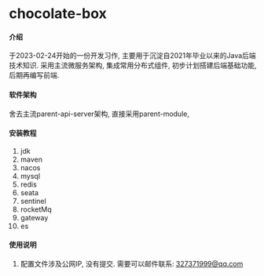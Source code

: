 # chocolate-box

#### 介绍
于2023-02-24开始的一份开发习作, 主要用于沉淀自2021年毕业以来的Java后端技术知识. 采用主流微服务架构, 集成常用分布式组件, 初步计划搭建后端基础功能, 后期再编写前端. 

#### 软件架构
舍去主流parent-api-server架构, 直接采用parent-module, 

#### 安装教程
1. jdk
2. maven
3. nacos
4. mysql
5. redis
6. seata
7. sentinel
8. rocketMq
9. gateway
10. es

#### 使用说明
1.  配置文件涉及公网IP, 没有提交. 需要可以邮件联系: 327371999@qq.com